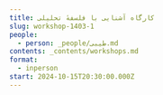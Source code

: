 ```yaml
---
title: کارگاه آشنایی با فلسفهٔ تحلیلی
slug: workshop-1403-1
people:
  - person: _people/طیبی.md
contents: _contents/workshops.md
format:
  - inperson
start: 2024-10-15T20:30:00.000Z
---
```



